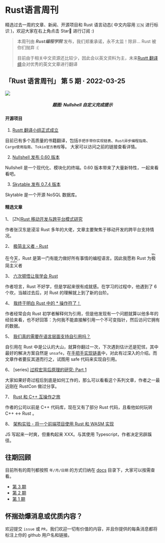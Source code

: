 # Rust语言周刊
精选过去一周的文章、新闻、开源项目和 Rust 语言动态( 中文内容用 🇨🇳 进行标识 )，欢迎大家在右上角点击 Star🌟 进行订阅 :)

> 本周刊由 **_Rust编程学院_** 发布，我们郑重承诺，永不太监！除非... Rust 被你们抛弃 :(
>
> 目前由于相关中文资源还比较少，因此会以英文资料为主，未来[Rustt 翻译组](https://rustt.org)会对优秀的英文文章进行翻译

## 「Rust 语言周刊」 第 5 期 · 2022-03-25
<img src="https://www.nushell.sh/assets/img/0_60_completions.29aef109.gif">
<h5 align="center">题图: Nullshell 自定义完成提示</h5>


#### 开源项目

1. [Rustt 翻译小组正式成立](https://rustt.org)

目前已有多个高质量的书籍翻译，包括`手把手带你实现链表`、`Rust异步编程指南`、`Cargo使用指南`、`Tokio官方教程`等。 大家可以访问之前的链接查看详情。

2. [Nullshell 发布 0.60 版本](https://www.nushell.sh)

Nullshell 是一个现代化、模块化的终端。0.60 版本带来了大量新特性，一起来看看吧。

3. [Skytable 发布 0.7.4 版本](https://blog.skytable.io/skytable-0-7-4-is-here/)

Skytable 是一个开源 NoSQL 数据库。

#### 精选文章

1、 [Zh][Rust 移动开发与跨平台模式研究](https://zhuanlan.zhihu.com/p/484269271)

作者张汉东是浸淫 Rust 多年的大佬，文章主要聚焦于移动开发的跨平台支持情况。

2、 [极简主义者 - Rust](https://kerkour.com/rust-is-minimalist)

在今天，Rust 是第一门有能力做好所有事情的编程语言。因此我愿称 Rust 为<ruby>极简主义者<rt>Minimalist</rt></ruby>

3、 [六次顿悟让我学会 Rust](https://apollolabsblog.hashnode.dev/learning-rust-my-6-key-moments)

作者坦言，Rust 不好学，但是学起来很有成就感。在学习的过程中，他遇到了 6 个坎，当越过去后，对 Rust 的理解就上到了新的台阶。

4、 [我终于明白 Rust 中的 * 操作符了！](https://micouy.github.io/rust-dereferencing/)

作者经常会向 Rust 初学者解释何为引用，但是他发现有一个问题就算以他多年的经验来看，也不好回答：为何我不能直接解引用一个不可变指针，然后访问它拥有的数据。

5、 [我们真的需要在语言层面支持自引用吗？](https://robinmoussu.gitlab.io/blog/post/2022-03-16_do_we_really_need_language_support_for_self_references/)

自引用在 Rust 中是公认的大山，就算你翻过一次，下次遇到估计还是犯怵，其中最好的解决方案自然是 `unsafe`，在[手把手实现链表](https://course.rs/too-many-lists/unsafe-queue/intro.html)中，对此有过深入的介绍。而文章作者要反其道而行之，试图用 safe 代码来实现自引用。

6、 [series] [过程宏背后原理的研究: Part 1](https://blog.jetbrains.com/rust/2022/03/18/procedural-macros-under-the-hood-part-i/)

大家如果好奇过程后到底是如何工作的，那么可以看看这个系列文章，作者之一最近刚在 RustCon 做过分享。

7、 [Rust 和 C++ 互操作之旅](https://blog.tetrane.com/2022/Rust-Cxx-interop.html)

作者的公司以前是 C++ 代码库，现在又有了部分 Rust 代码，且看他如何玩转 C++ <-> Rust 。

8、 [架构实验 - 将一个前端项目使用 Rust 和 WASM 实现](https://nutsys.com/blog/architecture-experiment-rust-wasm-1/)

JS 写起来一时爽，但重构起来 XXX。与其使用 Typescript，作者决定另辟蹊径。



## 往期回顾

目前所有的周刊都按照 `年/月/日期` 的方式归纳在 [docs](./docs) 目录下，大家可以按需查看。

- [第 3 期](./docs/2022/3月/11.md)
- [第 2 期](./docs/2022/3月/04.md)
- [第 1 期](./docs/2022/2月/28.md)


## 怀揣劲爆消息或优质内容？
欢迎提交 `issue` 或 `PR`，我们欢迎一切有价值的内容，并且你提供的每条消息都将标注上你的 github 用户名和链接。
